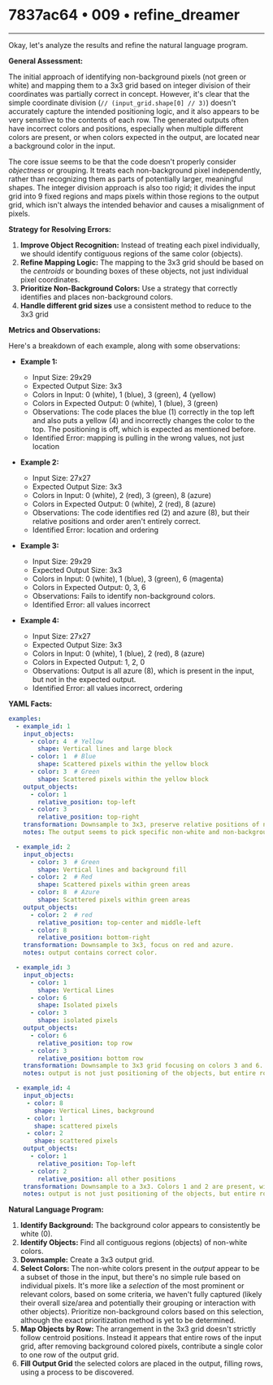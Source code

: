 # 7837ac64 • 009 • refine_dreamer

---
Okay, let's analyze the results and refine the natural language program.

**General Assessment:**

The initial approach of identifying non-background pixels (not green or white) and mapping them to a 3x3 grid based on integer division of their coordinates was partially correct in concept. However, it's clear that the simple coordinate division (`// (input_grid.shape[0] // 3)`) doesn't accurately capture the intended positioning logic, and it also appears to be very sensitive to the contents of each row. The generated outputs often have incorrect colors and positions, especially when multiple different colors are present, or when colors expected in the output, are located near a background color in the input.

The core issue seems to be that the code doesn't properly consider *objectness* or grouping. It treats each non-background pixel independently, rather than recognizing them as parts of potentially larger, meaningful shapes. The integer division approach is also too rigid; it divides the input grid into 9 fixed regions and maps pixels within those regions to the output grid, which isn't always the intended behavior and causes a misalignment of pixels.

**Strategy for Resolving Errors:**

1.  **Improve Object Recognition:** Instead of treating each pixel individually, we should identify contiguous regions of the same color (objects).
2.  **Refine Mapping Logic:** The mapping to the 3x3 grid should be based on the *centroids* or bounding boxes of these objects, not just individual pixel coordinates.
3.  **Prioritize Non-Background Colors:** Use a strategy that correctly identifies and places non-background colors.
4. **Handle different grid sizes** use a consistent method to reduce to the 3x3 grid

**Metrics and Observations:**

Here's a breakdown of each example, along with some observations:

*   **Example 1:**
    *   Input Size: 29x29
    *   Expected Output Size: 3x3
    *   Colors in Input: 0 (white), 1 (blue), 3 (green), 4 (yellow)
    *   Colors in Expected Output: 0 (white), 1 (blue), 3 (green)
    *   Observations: The code places the blue (1) correctly in the top left and also puts a yellow (4) and incorrectly changes the color to the top. The positioning is off, which is expected as mentioned before.
    *   Identified Error: mapping is pulling in the wrong values, not just location

*   **Example 2:**
    *   Input Size: 27x27
    *   Expected Output Size: 3x3
    *   Colors in Input: 0 (white), 2 (red), 3 (green), 8 (azure)
    *   Colors in Expected Output: 0 (white), 2 (red), 8 (azure)
    *   Observations: The code identifies red (2) and azure (8), but their relative positions and order aren't entirely correct.
    *   Identified Error: location and ordering

*   **Example 3:**
    *   Input Size: 29x29
    *   Expected Output Size: 3x3
    *   Colors in Input: 0 (white), 1 (blue), 3 (green), 6 (magenta)
    *   Colors in Expected Output: 0, 3, 6
    *   Observations: Fails to identify non-background colors.
    *   Identified Error: all values incorrect

*   **Example 4:**
    *   Input Size: 27x27
    *   Expected Output Size: 3x3
    *   Colors in Input: 0 (white), 1 (blue), 2 (red), 8 (azure)
    *   Colors in Expected Output: 1, 2, 0
    *   Observations: Output is all azure (8), which is present in the input, but not in the expected output.
    *   Identified Error: all values incorrect, ordering

**YAML Facts:**

```yaml
examples:
  - example_id: 1
    input_objects:
      - color: 4  # Yellow
        shape: Vertical lines and large block
      - color: 1  # Blue
        shape: Scattered pixels within the yellow block
      - color: 3  # Green
        shape: Scattered pixels within the yellow block
    output_objects:
      - color: 1
        relative_position: top-left
      - color: 3
        relative_position: top-right
    transformation: Downsample to 3x3, preserve relative positions of non-white colors.
    notes: The output seems to pick specific non-white and non-background colors, and place some of them in the top row.

  - example_id: 2
    input_objects:
      - color: 3  # Green
        shape: Vertical lines and background fill
      - color: 2  # Red
        shape: Scattered pixels within green areas
      - color: 8  # Azure
        shape: Scattered pixels within green areas
    output_objects:
      - color: 2  # red
        relative_position: top-center and middle-left
      - color: 8
        relative_position: bottom-right
    transformation: Downsample to 3x3, focus on red and azure.
    notes: output contains correct color.

  - example_id: 3
    input_objects:
      - color: 1
        shape: Vertical Lines
      - color: 6
        shape: Isolated pixels
      - color: 3
        shape: isolated pixels
    output_objects:
      - color: 6
        relative_position: top row
      - color: 3
        relative_position: bottom row
    transformation: Downsample to 3x3 grid focusing on colors 3 and 6. The top row contains 6s, and the bottom row contains 3s. The middle row is all white (0).
    notes: output is not just positioning of the objects, but entire rows of the output are a single color

  - example_id: 4
    input_objects:
     - color: 8
       shape: Vertical Lines, background
     - color: 1
       shape: scattered pixels
     - color: 2
       shape: scattered pixels
    output_objects:
      - color: 1
        relative_position: Top-left
      - color: 2
        relative_position: all other positions
    transformation: Downsample to a 3x3. Colors 1 and 2 are present, with color 2 taking the most area.
    notes: output is not just positioning of the objects, but entire rows of the output are a single color
```

**Natural Language Program:**

1.  **Identify Background:** The background color appears to consistently be white (0).
2.  **Identify Objects:** Find all contiguous regions (objects) of non-white colors.
3.  **Downsample:** Create a 3x3 output grid.
4.  **Select Colors:** The non-white colors present in the *output* appear to be a subset of those in the input, but there's no simple rule based on individual pixels. It's more like a *selection* of the most prominent or relevant colors, based on some criteria, we haven't fully captured (likely their overall size/area and potentially their grouping or interaction with other objects). Prioritize non-background colors based on this selection, although the exact prioritization method is yet to be determined.
5.  **Map Objects by Row:** The arrangement in the 3x3 grid doesn't strictly follow centroid positions. Instead it appears that entire rows of the input grid, after removing background colored pixels, contribute a single color to one row of the output grid.
6. **Fill Output Grid** the selected colors are placed in the output, filling rows, using a process to be discovered.


